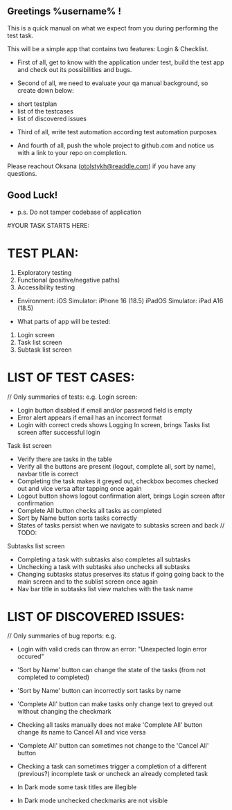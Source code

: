 ## Greetings %username% !

This is a quick manual on what we expect from you during performing the test task.

This will be a simple app that contains two features: Login & Checklist.

* First of all, get to know with the application under test, build the test app and check out its possibilities and bugs. 

* Second of all, we need to evaluate your qa manual background, so create down below:
 - short testplan 
 - list of the testcases
 - list of discovered issues
 
* Third of all, write test automation according test automation purposes  

* And fourth of all, push the whole project to github.com and notice us with a link to your repo on completion. 

Please reachout Oksana (otolstykh@readdle.com) if you have any questions.

## Good Luck!
* p.s. Do not tamper codebase of application

#YOUR TASK STARTS HERE: 


# TEST PLAN: 
1. Exploratory testing
2. Functional (positive/negative paths)
3. Accessibility testing

- Environment:
iOS Simulator: iPhone 16 (18.5)
iPadOS Simulator: iPad A16 (18.5)

- What parts of app will be tested:
1. Login screen
2. Task list screen
3. Subtask list screen

# LIST OF TEST CASES: 
// Only summaries of tests: e.g. 
Login screen:
- Login button disabled if email and/or password field is empty
- Error alert appears if email has an incorrect format 
- Login with correct creds shows Logging In screen, brings Tasks list screen after successful login

Task list screen
- Verify there are tasks in the table
- Verify all the buttons are present (logout, complete all, sort by name), navbar title is correct
- Completing the task makes it greyed out, checkbox becomes checked out and vice versa after tapping once again
- Logout button shows logout confirmation alert, brings Login screen after confirmation
- Complete All button checks all tasks as completed
- Sort by Name button sorts tasks correctly
- States of tasks persist when we navigate to subtasks screen and back // TODO:

Subtasks list screen
- Completing a task with subtasks also completes all subtasks
- Unchecking a task with subtasks also unchecks all subtasks
- Changing subtasks status preserves its status if going going back to the main screen and to the sublist screen once again
- Nav bar title in subtasks list view matches with the task name 


# LIST OF DISCOVERED ISSUES:
// Only summaries of bug reports: e.g.

- Login with valid creds can throw an error: "Unexpected login error occured"

- 'Sort by Name' button can change the state of the tasks (from not completed to completed)
- 'Sort by Name' button can incorrectly sort tasks by name
- 'Complete All' button can make tasks only change text to greyed out without changing the checkmark
- Checking all tasks manually does not make 'Complete All' button change its name to Cancel All and vice versa
- 'Complete All' button can sometimes not change to the 'Cancel All' button
- Checking a task can sometimes trigger a completion of a different (previous?) incomplete task or uncheck an already completed task

- In Dark mode some task titles are illegible
- In Dark mode unchecked checkmarks are not visible
